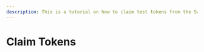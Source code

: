 ```yaml
---
description: This is a tutorial on how to claim test tokens from the Swan faucet
---
```


# Claim Tokens

